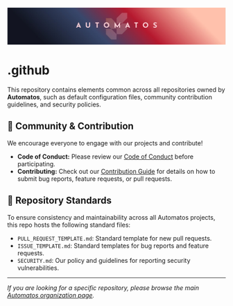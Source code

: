 <!-- Add the URL to your organization's image/logo below -->

![Automatos Organization Logo Placeholder](https://github.com/Automatos-Org/.github/blob/5779c7c7160ebba657b9abcf1332021185db8222/assets/automatos-dev-cover.jpeg)

# .github

This repository contains elements common across all repositories owned by **Automatos**, such as default configuration files, community contribution guidelines, and security policies.

## 🤝 Community & Contribution

We encourage everyone to engage with our projects and contribute!

- **Code of Conduct:** Please review our [Code of Conduct](CODE_OF_CONDUCT.md) before participating.
- **Contributing:** Check out our [Contribution Guide](CONTRIBUTING.md) for details on how to submit bug reports, feature requests, or pull requests.

## 📄 Repository Standards

To ensure consistency and maintainability across all Automatos projects, this repo hosts the following standard files:

- `PULL_REQUEST_TEMPLATE.md`: Standard template for new pull requests.
- `ISSUE_TEMPLATE.md`: Standard templates for bug reports and feature requests.
- `SECURITY.md`: Our policy and guidelines for reporting security vulnerabilities.

---

_If you are looking for a specific repository, please browse the main [Automatos organization page](https://github.com/Automatos-Org)._
